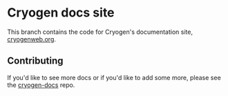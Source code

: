 Cryogen docs site
=======

This branch contains the code for Cryogen's documentation site, [cryogenweb.org](http://lacarmen.github.io/cryogen/).

## Contributing

If you'd like to see more docs or if you'd like to add some more, please see the [cryogen-docs](https://github.com/lacarmen/cryogen-docs) repo.

